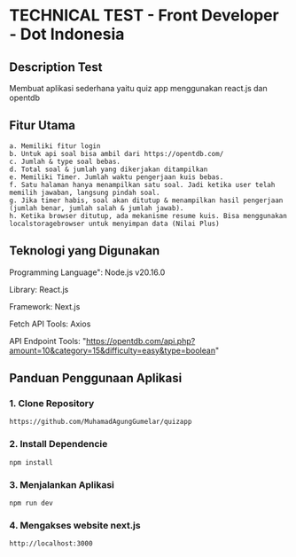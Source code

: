 # TECHNICAL TEST - Front Developer - Dot Indonesia

## Description Test

Membuat aplikasi sederhana yaitu quiz app menggunakan react.js dan opentdb

## Fitur Utama

    a. Memiliki fitur login
    b. Untuk api soal bisa ambil dari https://opentdb.com/
    c. Jumlah & type soal bebas.
    d. Total soal & jumlah yang dikerjakan ditampilkan
    e. Memiliki Timer. Jumlah waktu pengerjaan kuis bebas.
    f. Satu halaman hanya menampilkan satu soal. Jadi ketika user telah memilih jawaban, langsung pindah soal.
    g. Jika timer habis, soal akan ditutup & menampilkan hasil pengerjaan (jumlah benar, jumlah salah & jumlah jawab).
    h. Ketika browser ditutup, ada mekanisme resume kuis. Bisa menggunakan localstoragebrowser untuk menyimpan data (Nilai Plus)


## Teknologi yang Digunakan

Programming Language": Node.js v20.16.0

Library: React.js

Framework: Next.js

Fetch API Tools: Axios

API Endpoint Tools: "https://opentdb.com/api.php?amount=10&category=15&difficulty=easy&type=boolean"

## Panduan Penggunaan Aplikasi

### 1. Clone Repository
    https://github.com/MuhamadAgungGumelar/quizapp
    
### 2. Install Dependencie
    npm install

### 3. Menjalankan Aplikasi

    npm run dev

### 4. Mengakses website next.js
    http://localhost:3000


